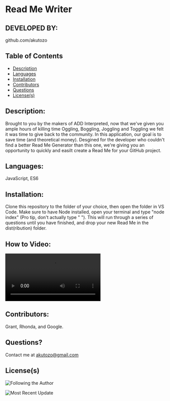 # Read Me Writer
  ## DEVELOPED BY: 
github.com/akutozo
  ## Table of Contents
  * [Description](#description:)
  * [Languages](#languages:)
  * [Installation](#installation:)
  * [Contributors](#contributors:)
  * [Questions](#questions:)
  * [License(s)](#license(s):)
  
  ## Description: 
Brought to you by the makers of ADD Interpreted, now that we've given you ample hours of killing time Oggling, Boggling, Joggling and Toggling we felt it was time to give back to the community. In this application, our goal is to save time (and theoretical money). Desgined for the developer who couldn't find a better Read Me Generator than this one, we're giving you an opportunity to quickly and easilt create a Read Me for your GitHub project.
  ## Languages: 
JavaScript, ES6
  ## Installation: 
Clone this repository to the folder of your choice, then open the folder in VS Code. Make sure to have Node installed, open your terminal and type "node index" (Pro tip, don't actually type " "). This will run through a series of questions until you have finished, and drop your new Read Me in the dist(ribution) folder.
## How to Video: 
![How to Video](/media/how-to.webm "Final Version")
  ## Contributors: 
Grant, Rhonda, and Google.
  ## Questions? 
Contact me at akutozo@gmail.com
  ## License(s) 
  
![Following the Author](https://img.shields.io/github/followers/akutozo?label=GitHub%20Followers&logo=Github&?style=social)
  
![Most Recent Update](https://img.shields.io/github/last-commit/akutozo/readme-writer)
  